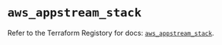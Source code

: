# `aws_appstream_stack`

Refer to the Terraform Registory for docs: [`aws_appstream_stack`](https://registry.terraform.io/providers/hashicorp/aws/5.29.0/docs/resources/appstream_stack).
